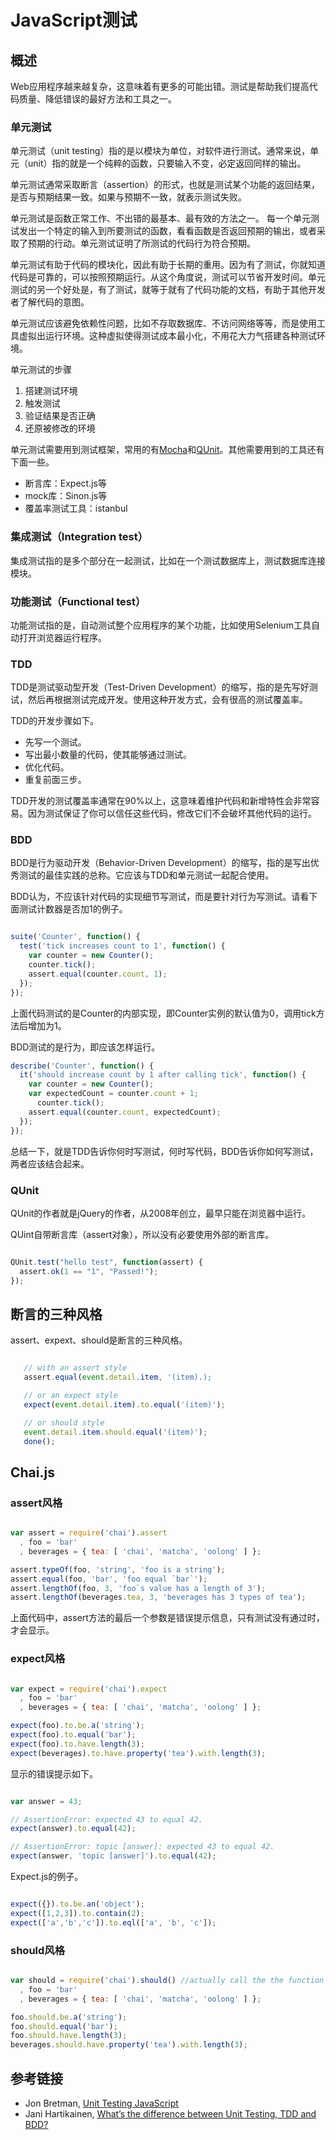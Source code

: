 # JavaScript测试

## 概述

Web应用程序越来越复杂，这意味着有更多的可能出错。测试是帮助我们提高代码质量、降低错误的最好方法和工具之一。

### 单元测试

单元测试（unit testing）指的是以模块为单位，对软件进行测试。通常来说，单元（unit）指的就是一个纯粹的函数，只要输入不变，必定返回同样的输出。

单元测试通常采取断言（assertion）的形式，也就是测试某个功能的返回结果，是否与预期结果一致。如果与预期不一致，就表示测试失败。

单元测试是函数正常工作、不出错的最基本、最有效的方法之一。 每一个单元测试发出一个特定的输入到所要测试的函数，看看函数是否返回预期的输出，或者采取了预期的行动。单元测试证明了所测试的代码行为符合预期。

单元测试有助于代码的模块化，因此有助于长期的重用。因为有了测试，你就知道代码是可靠的，可以按照预期运行。从这个角度说，测试可以节省开发时间。单元测试的另一个好处是，有了测试，就等于就有了代码功能的文档，有助于其他开发者了解代码的意图。

单元测试应该避免依赖性问题，比如不存取数据库、不访问网络等等，而是使用工具虚拟出运行环境。这种虚拟使得测试成本最小化，不用花大力气搭建各种测试环境。

单元测试的步骤

1. 搭建测试环境
1. 触发测试
1. 验证结果是否正确
1. 还原被修改的环境

单元测试需要用到测试框架，常用的有[Mocha](http://mochajs.org/)和[QUnit](http://qunitjs.com/)。其他需要用到的工具还有下面一些。

- 断言库：Expect.js等
- mock库：Sinon.js等
- 覆盖率测试工具：istanbul

### 集成测试（Integration test）

集成测试指的是多个部分在一起测试，比如在一个测试数据库上，测试数据库连接模块。

### 功能测试（Functional test）

功能测试指的是，自动测试整个应用程序的某个功能，比如使用Selenium工具自动打开浏览器运行程序。

### TDD

TDD是测试驱动型开发（Test-Driven Development）的缩写，指的是先写好测试，然后再根据测试完成开发。使用这种开发方式，会有很高的测试覆盖率。

TDD的开发步骤如下。

- 先写一个测试。
- 写出最小数量的代码，使其能够通过测试。
- 优化代码。
- 重复前面三步。

TDD开发的测试覆盖率通常在90%以上，这意味着维护代码和新增特性会非常容易。因为测试保证了你可以信任这些代码，修改它们不会破坏其他代码的运行。

### BDD

BDD是行为驱动开发（Behavior-Driven Development）的缩写，指的是写出优秀测试的最佳实践的总称。它应该与TDD和单元测试一起配合使用。

BDD认为，不应该针对代码的实现细节写测试，而是要针对行为写测试。请看下面测试计数器是否加1的例子。

```javascript

suite('Counter', function() {
  test('tick increases count to 1', function() {
    var counter = new Counter();
    counter.tick();
    assert.equal(counter.count, 1);
  });
});

```

上面代码测试的是Counter的内部实现，即Counter实例的默认值为0，调用tick方法后增加为1。

BDD测试的是行为，即应该怎样运行。

```javascript
describe('Counter', function() {
  it('should increase count by 1 after calling tick', function() {
    var counter = new Counter();
    var expectedCount = counter.count + 1;
      counter.tick();
    assert.equal(counter.count, expectedCount);
  });
});
```

总结一下，就是TDD告诉你何时写测试，何时写代码，BDD告诉你如何写测试，两者应该结合起来。

### QUnit

QUnit的作者就是jQuery的作者，从2008年创立，最早只能在浏览器中运行。

QUint自带断言库（assert对象），所以没有必要使用外部的断言库。

```javascript

QUnit.test("hello test", function(assert) {
  assert.ok(1 == "1", "Passed!");
});

```

## 断言的三种风格

assert、expext、should是断言的三种风格。

```javascript

   // with an assert style
   assert.equal(event.detail.item, '(item).);

   // or an expect style
   expect(event.detail.item).to.equal('(item)');

   // or should style
   event.detail.item.should.equal('(item)');
   done();
```

## Chai.js

### assert风格

```javascript

var assert = require('chai').assert
  , foo = 'bar'
  , beverages = { tea: [ 'chai', 'matcha', 'oolong' ] };

assert.typeOf(foo, 'string', 'foo is a string');
assert.equal(foo, 'bar', 'foo equal `bar`');
assert.lengthOf(foo, 3, 'foo`s value has a length of 3');
assert.lengthOf(beverages.tea, 3, 'beverages has 3 types of tea');

```

上面代码中，assert方法的最后一个参数是错误提示信息，只有测试没有通过时，才会显示。

### expect风格

```javascript

var expect = require('chai').expect
  , foo = 'bar'
  , beverages = { tea: [ 'chai', 'matcha', 'oolong' ] };

expect(foo).to.be.a('string');
expect(foo).to.equal('bar');
expect(foo).to.have.length(3);
expect(beverages).to.have.property('tea').with.length(3);

```

显示的错误提示如下。

```javascript

var answer = 43;

// AssertionError: expected 43 to equal 42.
expect(answer).to.equal(42); 

// AssertionError: topic [answer]: expected 43 to equal 42.
expect(answer, 'topic [answer]').to.equal(42);

```

Expect.js的例子。

```javascript

expect({}).to.be.an('object');
expect([1,2,3]).to.contain(2);
expect(['a','b','c']).to.eql(['a', 'b', 'c']);

```

### should风格

```javascript

var should = require('chai').should() //actually call the the function
  , foo = 'bar'
  , beverages = { tea: [ 'chai', 'matcha', 'oolong' ] };

foo.should.be.a('string');
foo.should.equal('bar');
foo.should.have.length(3);
beverages.should.have.property('tea').with.length(3);

```

## 参考链接

- Jon Bretman, [Unit Testing JavaScript](http://developers.lyst.com/javascript/testing/2014/03/03/javascript-unit-testing/)
- Jani Hartikainen, [What’s the difference between Unit Testing, TDD and BDD?](http://codeutopia.net/blog/2015/03/01/unit-testing-tdd-and-bdd/)

